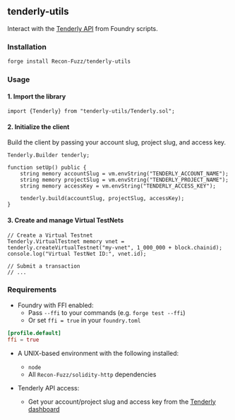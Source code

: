 ## tenderly-utils

Interact with the [Tenderly API](https://docs.tenderly.co/api) from Foundry scripts.

### Installation

```bash
forge install Recon-Fuzz/tenderly-utils
```

### Usage

#### 1. Import the library

```solidity
import {Tenderly} from "tenderly-utils/Tenderly.sol";
```

#### 2. Initialize the client

Build the client by passing your account slug, project slug, and access key.

```solidity
Tenderly.Builder tenderly;

function setUp() public {
    string memory accountSlug = vm.envString("TENDERLY_ACCOUNT_NAME");
    string memory projectSlug = vm.envString("TENDERLY_PROJECT_NAME");
    string memory accessKey = vm.envString("TENDERLY_ACCESS_KEY");

    tenderly.build(accountSlug, projectSlug, accessKey);
}
```

#### 3. Create and manage Virtual TestNets

```solidity
// Create a Virtual Testnet
Tenderly.VirtualTestnet memory vnet = tenderly.createVirtualTestnet("my-vnet", 1_000_000 + block.chainid);
console.log("Virtual TestNet ID:", vnet.id);

// Submit a transaction
// ...
```

### Requirements

- Foundry with FFI enabled:
  - Pass `--ffi` to your commands (e.g. `forge test --ffi`)
  - Or set `ffi = true` in your `foundry.toml`

```toml
[profile.default]
ffi = true
```

- A UNIX-based environment with the following installed:
  - `node`
  - All `Recon-Fuzz/solidity-http` dependencies

- Tenderly API access:
  - Get your account/project slug and access key from the [Tenderly dashboard](https://dashboard.tenderly.co)
